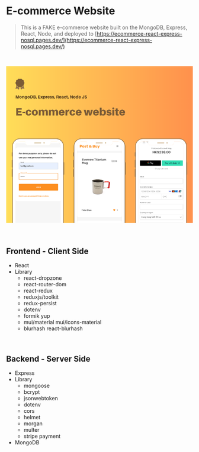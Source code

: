 # E-commerce Website

> This is a FAKE e-commerce website built on the MongoDB, Express, React, Node, and deployed to [https://ecommerce-react-express-nosql.pages.dev/](https://ecommerce-react-express-nosql.pages.dev/)

<br />


![](./appIMG.png)  

<br />

## Frontend - Client Side

- React
- Library
   - react-dropzone
   - react-router-dom
   - react-redux
   - reduxjs/toolkit
   - redux-persist
   - dotenv
   - formik yup 
   - mui/material mui/icons-material
   - blurhash react-blurhash


<br />

## Backend - Server Side

- Express
- Library
   - mongoose
   - bcrypt
   - jsonwebtoken
   - dotenv
   - cors
   - helmet
   - morgan
   - multer
   - stripe payment
- MongoDB